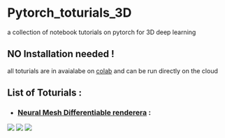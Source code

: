 # Pytorch_toturials_3D
a collection of notebook tutorials on pytorch for 3D deep learning
## NO Installation needed !
all toturials are in avaialabe on <a href="https://colab.research.google.com/notebooks/welcome.ipynb">colab</a> and can be run directly on the cloud 

## List of Toturials : 
* ### <a href="./">Neural Mesh Differentiable renderera</a> :
<img src="https://raw.githubusercontent.com/hiroharu-kato/neural_renderer/master/examples/data/example1.gif"></img>
<img src="https://raw.githubusercontent.com/hiroharu-kato/neural_renderer/master/examples/data/example3_ref.png"></img>
<img src="https://raw.githubusercontent.com/hiroharu-kato/neural_renderer/master/examples/data/example3_result.gif"></img>


